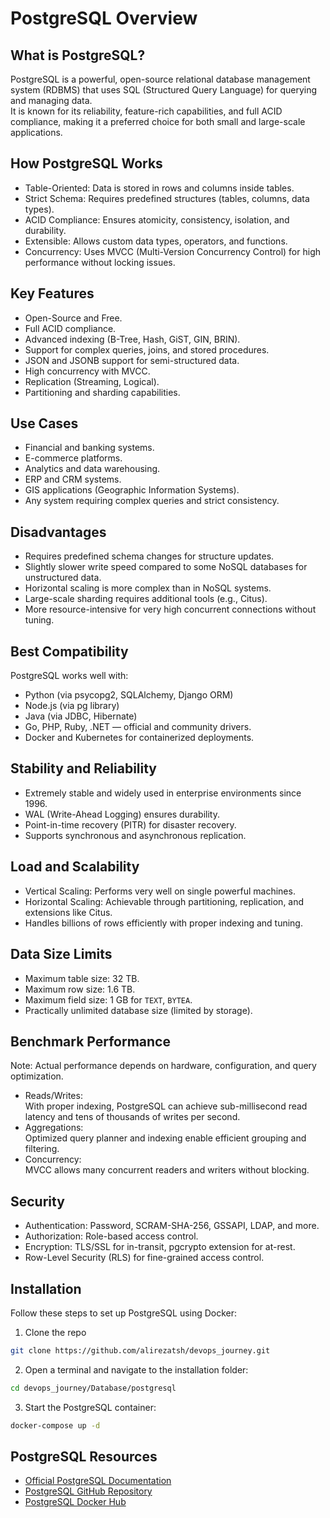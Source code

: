 # PostgreSQL Overview

## What is PostgreSQL?
PostgreSQL is a powerful, open-source relational database management system (RDBMS) that uses SQL (Structured Query Language) for querying and managing data.  
It is known for its reliability, feature-rich capabilities, and full ACID compliance, making it a preferred choice for both small and large-scale applications.


## How PostgreSQL Works
- Table-Oriented: Data is stored in rows and columns inside tables.
- Strict Schema: Requires predefined structures (tables, columns, data types).
- ACID Compliance: Ensures atomicity, consistency, isolation, and durability.
- Extensible: Allows custom data types, operators, and functions.
- Concurrency: Uses MVCC (Multi-Version Concurrency Control) for high performance without locking issues.


## Key Features
- Open-Source and Free.
- Full ACID compliance.
- Advanced indexing (B-Tree, Hash, GiST, GIN, BRIN).
- Support for complex queries, joins, and stored procedures.
- JSON and JSONB support for semi-structured data.
- High concurrency with MVCC.
- Replication (Streaming, Logical).
- Partitioning and sharding capabilities.


## Use Cases
- Financial and banking systems.
- E-commerce platforms.
- Analytics and data warehousing.
- ERP and CRM systems.
- GIS applications (Geographic Information Systems).
- Any system requiring complex queries and strict consistency.


## Disadvantages
- Requires predefined schema changes for structure updates.
- Slightly slower write speed compared to some NoSQL databases for unstructured data.
- Horizontal scaling is more complex than in NoSQL systems.
- Large-scale sharding requires additional tools (e.g., Citus).
- More resource-intensive for very high concurrent connections without tuning.


## Best Compatibility
PostgreSQL works well with:
- Python (via psycopg2, SQLAlchemy, Django ORM)
- Node.js (via pg library)
- Java (via JDBC, Hibernate)
- Go, PHP, Ruby, .NET — official and community drivers.
- Docker and Kubernetes for containerized deployments.


## Stability and Reliability
- Extremely stable and widely used in enterprise environments since 1996.
- WAL (Write-Ahead Logging) ensures durability.
- Point-in-time recovery (PITR) for disaster recovery.
- Supports synchronous and asynchronous replication.


## Load and Scalability
- Vertical Scaling: Performs very well on single powerful machines.
- Horizontal Scaling: Achievable through partitioning, replication, and extensions like Citus.
- Handles billions of rows efficiently with proper indexing and tuning.


## Data Size Limits
- Maximum table size: 32 TB.
- Maximum row size: 1.6 TB.
- Maximum field size: 1 GB for `TEXT`, `BYTEA`.
- Practically unlimited database size (limited by storage).


## Benchmark Performance
Note: Actual performance depends on hardware, configuration, and query optimization.

- Reads/Writes:  
  With proper indexing, PostgreSQL can achieve sub-millisecond read latency and tens of thousands of writes per second.
- Aggregations:  
  Optimized query planner and indexing enable efficient grouping and filtering.
- Concurrency:  
  MVCC allows many concurrent readers and writers without blocking.


## Security
- Authentication: Password, SCRAM-SHA-256, GSSAPI, LDAP, and more.
- Authorization: Role-based access control.
- Encryption: TLS/SSL for in-transit, pgcrypto extension for at-rest.
- Row-Level Security (RLS) for fine-grained access control.


## Installation

Follow these steps to set up PostgreSQL using Docker:

1. Clone the repo

```bash
git clone https://github.com/alirezatsh/devops_journey.git

```
2. Open a terminal and navigate to the installation folder:

```bash
cd devops_journey/Database/postgresql
```

3. Start the PostgreSQL container:

```bash
docker-compose up -d
```


## PostgreSQL Resources

- [Official PostgreSQL Documentation](https://www.postgresql.org/docs/)
- [PostgreSQL GitHub Repository](https://github.com/postgres/postgres)
- [PostgreSQL Docker Hub](https://hub.docker.com/_/postgres)
